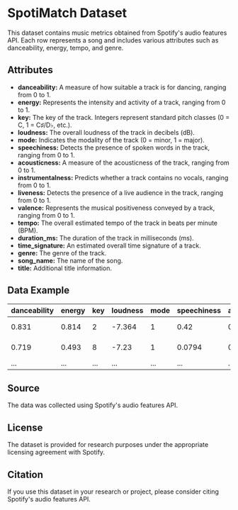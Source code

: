 # SpotiMatch Dataset

This dataset contains music metrics obtained from Spotify's audio features API. Each row represents a song and includes various attributes such as danceability, energy, tempo, and genre.

## Attributes

- **danceability:** A measure of how suitable a track is for dancing, ranging from 0 to 1.
- **energy:** Represents the intensity and activity of a track, ranging from 0 to 1.
- **key:** The key of the track. Integers represent standard pitch classes (0 = C, 1 = C♯/D♭, etc.).
- **loudness:** The overall loudness of the track in decibels (dB).
- **mode:** Indicates the modality of the track (0 = minor, 1 = major).
- **speechiness:** Detects the presence of spoken words in the track, ranging from 0 to 1.
- **acousticness:** A measure of the acousticness of the track, ranging from 0 to 1.
- **instrumentalness:** Predicts whether a track contains no vocals, ranging from 0 to 1.
- **liveness:** Detects the presence of a live audience in the track, ranging from 0 to 1.
- **valence:** Represents the musical positiveness conveyed by a track, ranging from 0 to 1.
- **tempo:** The overall estimated tempo of the track in beats per minute (BPM).
- **duration_ms:** The duration of the track in milliseconds (ms).
- **time_signature:** An estimated overall time signature of a track. 
- **genre:** The genre of the track.
- **song_name:** The name of the song.
- **title:** Additional title information.

## Data Example

| danceability | energy | key | loudness | mode | speechiness | acousticness | instrumentalness | liveness | valence | tempo | duration_ms | time_signature | genre | song_name | title |
|--------------|--------|-----|----------|------|-------------|--------------|------------------|----------|---------|-------|-------------|----------------|-------|-----------|-------|
| 0.831        | 0.814  | 2   | -7.364   | 1    | 0.42        | 0.0598       | 0.0134           | 0.0556   | 0.389   | 156.985 | 124539      | 4              | Dark Trap | Mercury: Retrograde | - |
| 0.719        | 0.493  | 8   | -7.23    | 1    | 0.0794      | 0.401        | 0                | 0.118    | 0.124   | 115.08  | 224427      | 4              | Dark Trap | Pathology | - |
| ...          | ...    | ... | ...      | ...  | ...         | ...          | ...              | ...      | ...     | ...     | ...         | ...            | ...   | ...       | ...   |

## Source

The data was collected using Spotify's audio features API.

## License

The dataset is provided for research purposes under the appropriate licensing agreement with Spotify.

## Citation

If you use this dataset in your research or project, please consider citing Spotify's audio features API.
